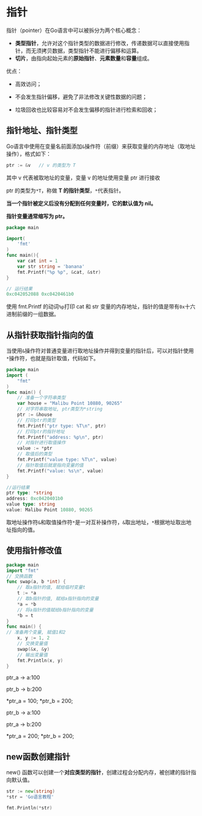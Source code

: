 # 指针

指针（pointer）在Go语言中可以被拆分为两个核心概念：

- **类型指针**，允许对这个指针类型的数据进行修改，传递数据可以直接使用指针，而无须拷贝数据，类型指针不能进行偏移和运算。
- **切片**，由指向起始元素的**原始指针**、**元素数量**和**容量**组成。

优点：

* 高效访问；

* 不会发生指针偏移，避免了非法修改关键性数据的问题；

* 垃圾回收也比较容易对不会发生偏移的指针进行检索和回收；

## 指针地址、指针类型

Go语言中使用在变量名前面添加`&`操作符（前缀）来获取变量的内存地址（取地址操作），格式如下：

````go
ptr := &v   // v 的类型为 T
````

其中 v 代表被取地址的变量，变量 v 的地址使用变量 ptr 进行接收

ptr 的类型为`*T`，称做 **T 的指针类型**，`*`代表指针。

**当一个指针被定义后没有分配到任何变量时，它的默认值为 nil。**

**指针变量通常缩写为 ptr。**

```go
package main

import(
	'fmt'
)
func main(){
	var cat int = 1
	var str string = 'banana'
	fmt.Printf("%p %p", &cat, &str)
}

// 运行结果
0xc042052088 0xc0420461b0
```

使用 fmt.Printf 的动词`%p`打印 cat 和 str 变量的内存地址，指针的值是带有`0x`十六进制前缀的一组数据。

## 从指针获取指针指向的值

当使用`&`操作符对普通变量进行取地址操作并得到变量的指针后，可以对指针使用`*`操作符，也就是指针取值，代码如下。

```go
package main
import (
    "fmt"
)
func main() {
    // 准备一个字符串类型
    var house = "Malibu Point 10880, 90265"
    // 对字符串取地址, ptr类型为*string
    ptr := &house
    // 打印ptr的类型
    fmt.Printf("ptr type: %T\n", ptr)
    // 打印ptr的指针地址
    fmt.Printf("address: %p\n", ptr)
    // 对指针进行取值操作
    value := *ptr
    // 取值后的类型
    fmt.Printf("value type: %T\n", value)
    // 指针取值后就是指向变量的值
    fmt.Printf("value: %s\n", value)
}

//运行结果 
ptr type: *string
address: 0xc0420401b0
value type: string
value: Malibu Point 10880, 90265

```

取地址操作符`&`和取值操作符`*`是一对互补操作符，`&`取出地址，`*`根据地址取出地址指向的值。

## 使用指针修改值

```go
package main
import "fmt"
// 交换函数
func swap(a, b *int) {
    // 取a指针的值, 赋给临时变量t
    t := *a
    // 取b指针的值, 赋给a指针指向的变量
    *a = *b
    // 将a指针的值赋给b指针指向的变量
    *b = t
}
func main() {
// 准备两个变量, 赋值1和2
    x, y := 1, 2
    // 交换变量值
    swap(&x, &y)
    // 输出变量值
    fmt.Println(x, y)
}
```

ptr_a -> a:100

ptr_b -> b:200

*ptr_a = 100; *ptr_b = 200;



ptr_b -> a:100

ptr_a -> b:200

*ptr_a = 200; *ptr_b = 200;

## new函数创建指针

new() 函数可以创建一个**对应类型的指针**，创建过程会分配内存，被创建的指针指向默认值。

```go
str := new(string)
*str = 'Go语言教程'

fmt.Println(*str)
```



